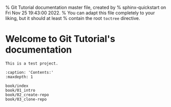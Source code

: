 % Git Tutorial documentation master file, created by
% sphinx-quickstart on Fri Nov 25 19:43:00 2022.
% You can adapt this file completely to your liking, but it should at least
% contain the root `toctree` directive.

# Welcome to Git Tutorial's documentation

```{warning}
This is a test project.
```

```{toctree}
:caption: 'Contents:'
:maxdepth: 1

book/index
book/01_intro
book/02_create-repo
book/03_clone-repo
```
